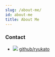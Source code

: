 ```yaml
---
slug: /about-me/
id: about-me
title: About Me
---
```


### Contact
* ![](/img/github.svg) [github/ryukato](https://github.com/ryukato)
